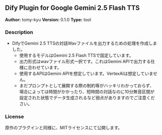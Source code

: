 ## Dify Plugin for Google Gemini 2.5 Flash TTS 

**Author:** tomy-kyu
**Version:** 0.1.0
**Type:** tool

### Description

* DifyでGemini 2.5 TTSの対話Wavファイルを出力するための処理を作成しました。
  * 使用するモデルはGemini 2.5 Flash TTSで固定しています。
  * 出力形式はwavファイル形式一択です。これはGemini APIで出力する仕様に合わせています。
  * 使用するAPIはGemini APIを想定しています。VertexAIは想定していません。
  * まだプロンプトとして展開する際の制約等がハッキリわかっておらず、場合によっては時間がかかったり、短時間の対話なのに10分無音区間が設定された状態でデータ生成されるなど弱点がありますのでご注意ください。

### License

原作のプラグインと同様に、MITライセンスにて公開します。


